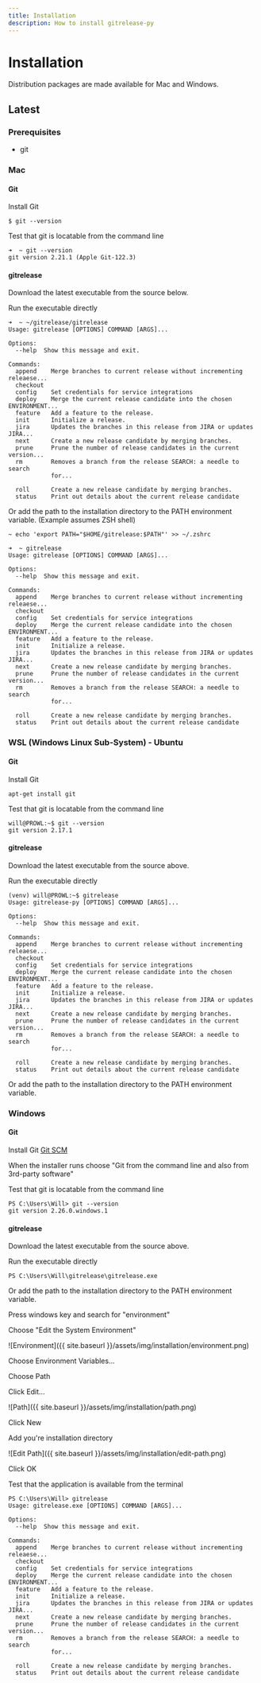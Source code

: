 ```yaml
---
title: Installation
description: How to install gitrelease-py
---
```


# Installation
Distribution packages are made available for Mac and Windows.

## Latest

### Prerequisites
* git

### Mac
#### Git
Install Git
```
$ git --version
```

Test that git is locatable from the command line
```
➜  ~ git --version
git version 2.21.1 (Apple Git-122.3)
```

#### gitrelease
Download the latest executable from the source below.

Run the executable directly
 
```
➜  ~ ~/gitrelease/gitrelease
Usage: gitrelease [OPTIONS] COMMAND [ARGS]...

Options:
  --help  Show this message and exit.

Commands:
  append    Merge branches to current release without incrementing releaese...
  checkout
  config    Set credentials for service integrations
  deploy    Merge the current release candidate into the chosen ENVIRONMENT...
  feature   Add a feature to the release.
  init      Initialize a release.
  jira      Updates the branches in this release from JIRA or updates JIRA...
  next      Create a new release candidate by merging branches.
  prune     Prune the number of release candidates in the current version...
  rm        Removes a branch from the release SEARCH: a needle to search
            for...

  roll      Create a new release candidate by merging branches.
  status    Print out details about the current release candidate
``` 

Or add the path to the installation directory to the PATH environment variable.
(Example assumes ZSH shell)

```
~ echo 'export PATH="$HOME/gitrelease:$PATH"' >> ~/.zshrc
```

```
➜  ~ gitrelease
Usage: gitrelease [OPTIONS] COMMAND [ARGS]...

Options:
  --help  Show this message and exit.

Commands:
  append    Merge branches to current release without incrementing releaese...
  checkout
  config    Set credentials for service integrations
  deploy    Merge the current release candidate into the chosen ENVIRONMENT...
  feature   Add a feature to the release.
  init      Initialize a release.
  jira      Updates the branches in this release from JIRA or updates JIRA...
  next      Create a new release candidate by merging branches.
  prune     Prune the number of release candidates in the current version...
  rm        Removes a branch from the release SEARCH: a needle to search
            for...

  roll      Create a new release candidate by merging branches.
  status    Print out details about the current release candidate
```
 
### WSL (Windows Linux Sub-System) - Ubuntu
#### Git
Install Git

```
apt-get install git
```

Test that git is locatable from the command line
```
will@PROWL:~$ git --version
git version 2.17.1
```
#### gitrelease
Download the latest executable from the source above.

Run the executable directly
```
(venv) will@PROWL:~$ gitrelease
Usage: gitrelease-py [OPTIONS] COMMAND [ARGS]...

Options:
  --help  Show this message and exit.

Commands:
  append    Merge branches to current release without incrementing releaese...
  checkout
  config    Set credentials for service integrations
  deploy    Merge the current release candidate into the chosen ENVIRONMENT...
  feature   Add a feature to the release.
  init      Initialize a release.
  jira      Updates the branches in this release from JIRA or updates JIRA...
  next      Create a new release candidate by merging branches.
  prune     Prune the number of release candidates in the current version...
  rm        Removes a branch from the release SEARCH: a needle to search
            for...

  roll      Create a new release candidate by merging branches.
  status    Print out details about the current release candidate
```

Or add the path to the installation directory to the PATH environment variable.

### Windows
#### Git
Install Git [Git SCM](https://git-scm.com/download/)

When the installer runs choose "Git from the command line and also from 3rd-party software"

Test that git is locatable from the command line
```
PS C:\Users\Will> git --version
git version 2.26.0.windows.1
```
#### gitrelease
Download the latest executable from the source above.

Run the executable directly
 
`PS C:\Users\Will\gitrelease\gitrelease.exe`
 
Or add the path to the installation directory to the PATH environment variable.

Press windows key and search for "environment"

Choose "Edit the System Environment"

![Environment]({{ site.baseurl }}/assets/img/installation/environment.png)

Choose Environment Variables...

Choose Path

Click Edit...

![Path]({{ site.baseurl }}/assets/img/installation/path.png)

Click New

Add you're installation directory

![Edit Path]({{ site.baseurl }}/assets/img/installation/edit-path.png)

Click OK

Test that the application is available from the terminal

```
PS C:\Users\Will> gitrelease
Usage: gitrelease.exe [OPTIONS] COMMAND [ARGS]...

Options:
  --help  Show this message and exit.

Commands:
  append    Merge branches to current release without incrementing releaese...
  checkout
  config    Set credentials for service integrations
  deploy    Merge the current release candidate into the chosen ENVIRONMENT...
  feature   Add a feature to the release.
  init      Initialize a release.
  jira      Updates the branches in this release from JIRA or updates JIRA...
  next      Create a new release candidate by merging branches.
  prune     Prune the number of release candidates in the current version...
  rm        Removes a branch from the release SEARCH: a needle to search
            for...

  roll      Create a new release candidate by merging branches.
  status    Print out details about the current release candidate
```